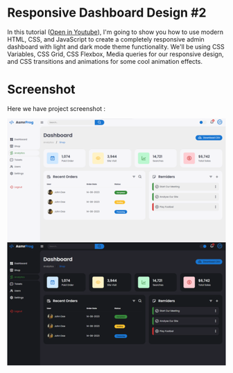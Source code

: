 # Responsive Dashboard Design #2
In this tutorial ([Open in Youtube](https://youtu.be/D88K1esxwuo)),  I'm going to show you how to use modern HTML, CSS, and JavaScript to create a completely responsive admin dashboard with light and dark mode theme functionality. We'll be using CSS Variables, CSS Grid, CSS Flexbox, Media queries for our responsive design, and CSS  transitions and animations for some cool animation effects.

# Screenshot
Here we have project screenshot :

![screenshot1](screenshot1.png)
![screenshot2](screenshot2.png)